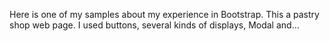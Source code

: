 Here is one of my samples about my experience in Bootstrap. This a pastry shop web page.
I used buttons,  several kinds of displays, Modal and...
